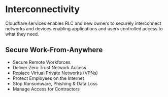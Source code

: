 # Interconnectivity

Cloudflare services enables RLC and new owners to securely interconnect networks and devices enabling applications and users controlled access to what they need.

## Secure Work-From-Anywhere
- Secure Remote Workforces
- Deliver Zero Trust Network Access
- Replace Virtual Private Networks (VPNs)
- Protect Employees on the Internet
- Stop Ransomware, Phishing & Data Loss
- Manage Access for Contractors


